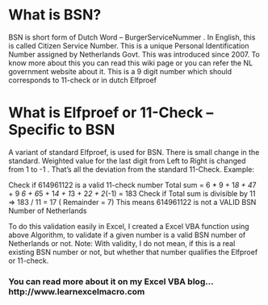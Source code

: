 <h1> What is BSN? </h1>
BSN is short form of Dutch Word – BurgerServiceNummer . In English, this is called  Citizen Service Number. This is a unique Personal Identification Number assigned by Netherlands Govt. This was introduced since 2007. To know more about this you can read this wiki page or you can refer the NL government website about it. This is a 9 digit number which should corresponds to 11-check or in dutch Elfproef


<h1> What is Elfproef or 11-Check – Specific to BSN </h1>
A variant of standard Elfproef, is used for BSN. There is small change in the standard. Weighted value for the last digit from Left to Right is changed from 1 to -1 . That’s all the deviation from the standard 11-Check.
Example:

Check if 614961122 is a valid 11-check number
Total sum = 6 * 9 + 1*8 + 4*7 + 9 *6 + 6*5 + 1*4 + 1*3 + 2*2 + 2*(-1) = 183
Check if Total sum is divisible by 11 => 183 / 11 = 17 ( Remainder = 7)
This means 614961122 is not a VALID BSN Number of Netherlands

To do this validation easily in Excel, I created a Excel VBA function using above Algorithm, to validate if a given number is a valid BSN number of Netherlands or not.
Note: With validity, I do not mean, if this is a real existing BSN number or not, but whether that number qualifies the Elfproef or 11-check.

<h3> You can read more about it on my Excel VBA blog... http://www.learnexcelmacro.com</h3>